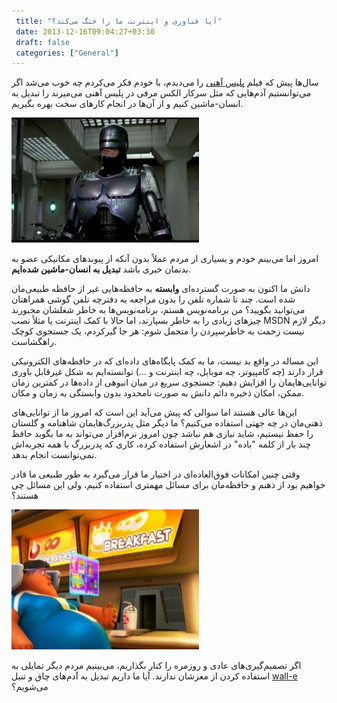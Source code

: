 ```yaml
---
 title: "آیا فناوری و اینترنت ما را خنگ می‌کند؟" 
 date: 2013-12-16T09:04:27+03:30
 draft: false 
 categories: ["General"]
---
```




سال‌ها پیش که فیلم [پلیس آهنی](http://www.imdb.com/title/tt0093870/) را می‌دیدم، با خودم فکر می‌کردم چه خوب می‌شد اگر می‌توانستیم آدم‌هایی که مثل سرکار الکس مرفی در پلیس آهنی می‌میرند را تبدیل به انسان-ماشین‌ کنیم و از آن‌ها در انجام کارهای سخت بهره بگیریم.



![](/oldimg/robo_close.jpg)



امروز اما می‌بینم خودم و بسیاری از مردم عملاً بدون آنکه از پیوندهای مکانیکی عضو به بدنمان خبری باشد **تبدیل به انسان-ماشین شده‌ایم**.



دانش ما اکنون به صورت گسترده‌ای **وابسته** به حافظه‌هایی غیر از حافظه طبیعی‌مان شده است. چند تا شماره تلفن را بدون مراجعه به دفترچه تلفن گوشی همراهتان می‌توانید بگویید؟ من برنامه‌نویس هستم، برنامه‌نویس‌ها به خاطر شغلشان مجبورند چیزهای زیادی را به خاطر بسپارند، اما حالا با کمک اینترنت یا مثلاً نصب MSDN دیگر لازم نیست زحمت به خاطرسپردن را متحمل شوم: هر جا گیرکردم، یک جستجوی کوچک راهگشاست.



این مساله در واقع بد نیست، ما به کمک پایگاه‌های داده‌ای که در حافظه‌‌های الکترونیکی قرار دارند (چه کامپیوتر، چه موبایل، چه اینترنت و …) توانسته‌ایم به شکل غیرقابل باوری توانایی‌هایمان را افزایش دهیم: جستجوی سریع در میان انبوهی از داده‌ها در کمترین زمان ممکن، امکان ذخیره دائم دانش به صورت نامحدود بدون وابستگی به زمان و مکان.



این‌ها عالی هستند اما سوالی که پیش می‌آید این است که امروز ما از توانایی‌های ذهنی‌مان در چه جهتی استفاده می‌کنیم؟ ما دیگر مثل پدربزرگ‌هایمان شاهنامه و گلستان را حفظ نیستیم، شاید نیازی هم نباشد چون امروز نرم‌افزار می‌تواند به ما بگوید حافظ چند بار از کلمه "باده" در اشعارش استفاده کرده، کاری که پدربزرگ با همه تجربه‌اش نمی‌توانست انجام بدهد.



وقتی چنین امکانات فوق‌العاده‌ای در اختیار ما قرار می‌گیرد به طور طبیعی ما قادر خواهیم بود از ذهنم و حافظه‌مان برای مسائل مهمتری استفاده کنیم، ولی این مسائل چی هستند؟



![](/oldimg/wall-e-human1.jpg)



اگر تصمیم‌گیری‌های عادی و روزمره را کنار بگذاریم، می‌بینیم مردم دیگر تمایلی به استفاده کردن از مغزشان ندارند. آیا ما داریم تبدیل به آدم‌های چاق و تنبل [wall-e](http://www.imdb.com/title/tt0910970/) می‌شویم؟




